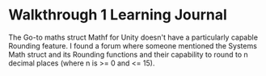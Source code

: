 # Walkthrough 1 Learning Journal

The Go-to maths struct Mathf for Unity doesn't have a particularly capable Rounding feature. I found a forum where someone mentioned the Systems Math struct and its Rounding functions and their capability to round to n decimal places (where n is >= 0 and <= 15).

